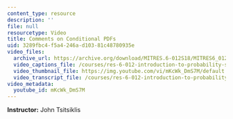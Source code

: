 ```yaml
---
content_type: resource
description: ''
file: null
resourcetype: Video
title: Comments on Conditional PDFs
uid: 3289fbc4-f5a4-246a-d103-81c48780935e
video_files:
  archive_url: https://archive.org/download/MITRES.6-012S18/MITRES6_012S18_L10-03_300k.mp4
  video_captions_file: /courses/res-6-012-introduction-to-probability-spring-2018/c7e47265ca1b5a37b3c0438d5e58b14c_mKcWk_DmS7M.vtt
  video_thumbnail_file: https://img.youtube.com/vi/mKcWk_DmS7M/default.jpg
  video_transcript_file: /courses/res-6-012-introduction-to-probability-spring-2018/fb1f65be4139358eae8793f1a323acfd_mKcWk_DmS7M.pdf
video_metadata:
  youtube_id: mKcWk_DmS7M
---
```


**Instructor:** John Tsitsiklis